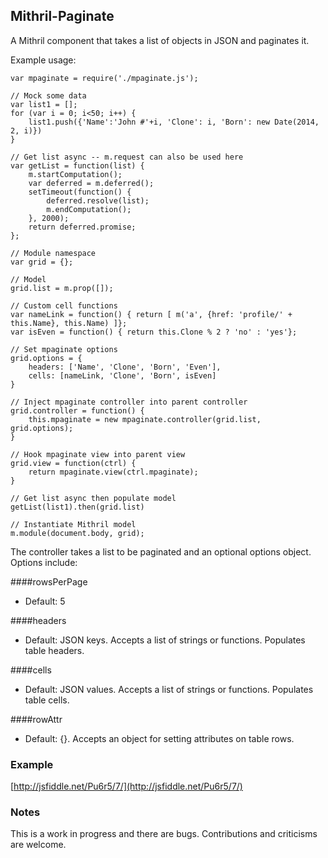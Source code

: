 ## Mithril-Paginate

A Mithril component that takes a list of objects in JSON and paginates it.

Example usage:

```
var mpaginate = require('./mpaginate.js');

// Mock some data
var list1 = [];
for (var i = 0; i<50; i++) {
    list1.push({'Name':'John #'+i, 'Clone': i, 'Born': new Date(2014, 2, i)})
}

// Get list async -- m.request can also be used here
var getList = function(list) {
    m.startComputation();
    var deferred = m.deferred();
    setTimeout(function() {
        deferred.resolve(list);
        m.endComputation();
    }, 2000);
    return deferred.promise;
};

// Module namespace
var grid = {};

// Model
grid.list = m.prop([]);

// Custom cell functions
var nameLink = function() { return [ m('a', {href: 'profile/' + this.Name}, this.Name) ]};
var isEven = function() { return this.Clone % 2 ? 'no' : 'yes'};

// Set mpaginate options
grid.options = {
    headers: ['Name', 'Clone', 'Born', 'Even'],
    cells: [nameLink, 'Clone', 'Born', isEven]
}

// Inject mpaginate controller into parent controller
grid.controller = function() {
    this.mpaginate = new mpaginate.controller(grid.list, grid.options);
}

// Hook mpaginate view into parent view
grid.view = function(ctrl) {
    return mpaginate.view(ctrl.mpaginate);
}

// Get list async then populate model
getList(list1).then(grid.list)

// Instantiate Mithril model
m.module(document.body, grid);

```

The controller takes a list to be paginated and an optional options object. Options include:

####rowsPerPage
+ Default: 5

####headers
+ Default: JSON keys. Accepts a list of strings or functions. Populates table headers.

####cells
+ Default: JSON values. Accepts a list of strings or functions. Populates table cells.

####rowAttr
+ Default: {}. Accepts an object for setting attributes on table rows.


### Example
[http://jsfiddle.net/Pu6r5/7/](http://jsfiddle.net/Pu6r5/7/)

### Notes
This is a work in progress and there are bugs. Contributions and criticisms are welcome.
